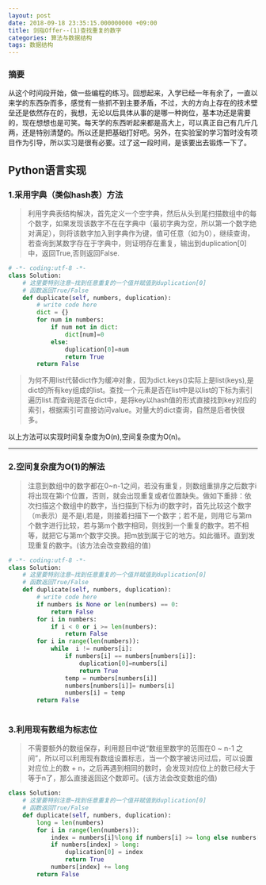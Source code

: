 ```yaml
---
layout: post
date: 2018-09-18 23:35:15.000000000 +09:00
title: 剑指Offer--(1)查找重复的数字
categories: 算法与数据结构
tags: 数据结构
---
```

### 摘要

从这个时间段开始，做一些编程的练习。回想起来，入学已经一年有余了，一直以来学的东西杂而多，感觉有一些抓不到主要矛盾，不过，大的方向上存在的技术壁垒还是依然存在的，我想，无论以后具体从事的是哪一种岗位，基本功还是需要的，现在想想也是可笑。每天学的东西听起来都是高大上，可以真正自己有几斤几两，还是特别清楚的。所以还是把基础打好吧。另外，在实验室的学习暂时没有项目作为引导，所以实习是很有必要。过了这一段时间，是该要出去锻炼一下了。

<!-- more -->

##  Python语言实现

### 1.采用字典（类似hash表）方法
>  利用字典表结构解决，首先定义一个空字典，然后从头到尾扫描数组中的每个数字，如果发现该数字不在在字典中（最初字典为空，所以第一个数字绝对满足），则将该数字加入到字典作为键，值可任意（如为0），继续查询，若查询到某数字存在于字典中，则证明存在重复，输出到duplication[0]中，返回True,否则返回False.

```python
# -*- coding:utf-8 -*-
class Solution:
    # 这里要特别注意~找到任意重复的一个值并赋值到duplication[0]
    # 函数返回True/False
    def duplicate(self, numbers, duplication):
        # write code here
        dict = {}
        for num in numbers:
            if num not in dict:
                dict[num]=0
            else:
                duplication[0]=num
                return True
        return False
```
> 为何不用list代替dict作为缓冲对象，因为dict.keys()实际上是list(keys),是dict的所有key组成的list。查找一个元素是否在list中是以list的下标为索引遍历list.而查询是否在dict中，是将key以hash值的形式直接找到key对应的索引，根据索引可直接访问value。对量大的dict查询，自然是后者快很多。 

以上方法可以实现时间复杂度为O(n),空间复杂度为O(n)。

---
### 2.空间复杂度为O(1)的解法
> 注意到数组中的数字都在0~n-1之间，若没有重复，则数组重排序之后数字i将出现在第i个位置，否则，就会出现重复或者位置缺失。做如下重排：依次扫描这个数组中的数字，当扫描到下标为i的数字时，首先比较这个数字（m表示）是不是i,若是，则接着扫描下一个数字；若不是，则用它与第m个数字进行比较，若与第m个数字相同，则找到一个重复的数字。若不相等，就把它与第m个数字交换。把m放到属于它的地方。如此循环。直到发现重复的数字。(该方法会改变数组的值)

```python
# -*- coding:utf-8 -*-
class Solution:
    # 这里要特别注意~找到任意重复的一个值并赋值到duplication[0]
    # 函数返回True/False
    def duplicate(self, numbers, duplication):
        # write code here
        if numbers is None or len(numbers) == 0:
            return False
        for i in numbers:
            if i < 0 or i >= len(numbers):
                return False
        for i in range(len(numbers)):
            while  i != numbers[i]:
                if numbers[i] == numbers[numbers[i]]:
                    duplication[0]=numbers[i]
                    return True
                temp = numbers[numbers[i]]
                numbers[numbers[i]]= numbers[i] 
                numbers[i] = temp
        return False
    
```
### 3.利用现有数组为标志位

> 不需要额外的数组保存，利用题目中说“数组里数字的范围在0 ~ n-1 之间”，所以可以利用现有数组设置标志，当一个数字被访问过后，可以设置对应位上的数 + n，之后再遇到相同的数时，会发现对应位上的数已经大于等于n了，那么直接返回这个数即可。(该方法会改变数组的值)

```python
class Solution:
    # 这里要特别注意~找到任意重复的一个值并赋值到duplication[0]
    # 函数返回True/False
    def duplicate(self, numbers, duplication):
        long = len(numbers)
        for i in range(len(numbers)):
            index = numbers[i]%long if numbers[i] >= long else numbers[i]
            if numbers[index] > long:
                duplication[0] = index
                return True
            numbers[index] += long
        return False
```
